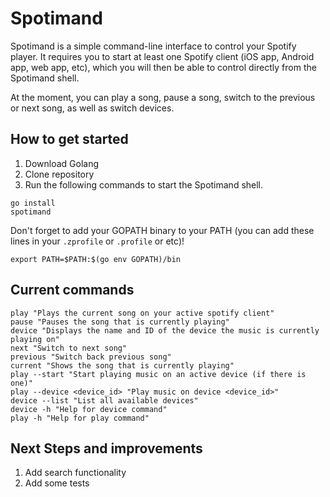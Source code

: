 # Spotimand

Spotimand is a simple command-line interface to control your Spotify player. It requires you to start at least one Spotify client (iOS app, Android app, web app, etc), which you will then be able to control directly from the Spotimand shell.

At the moment, you can play a song, pause a song, switch to the previous or next song, as well as switch devices.

## How to get started

1. Download Golang
2. Clone repository
3. Run the following commands to start the Spotimand shell.

```shell
go install
spotimand
```
Don't forget to add your GOPATH binary to your PATH (you can add these lines in your `.zprofile` or `.profile` or etc)! 
```
export PATH=$PATH:$(go env GOPATH)/bin
```
## Current commands

```shell
play "Plays the current song on your active spotify client"
pause "Pauses the song that is currently playing"
device "Displays the name and ID of the device the music is currently playing on"
next "Switch to next song"
previous "Switch back previous song"
current "Shows the song that is currently playing"
play --start "Start playing music on an active device (if there is one)"
play --device <device_id> "Play music on device <device_id>"
device --list "List all available devices"
device -h "Help for device command"
play -h "Help for play command"
```

## Next Steps and improvements

1. Add search functionality
2. Add some tests
